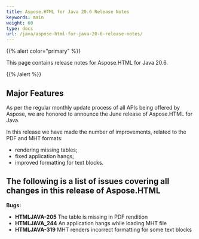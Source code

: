 ```yaml
---
title: Aspose.HTML for Java 20.6 Release Notes
keywords: main
weight: 60
type: docs
url: /java/aspose-html-for-java-20-6-release-notes/
---
```


{{% alert color="primary" %}}

This page contains release notes for Aspose.HTML for Java 20.6.

{{% /alert %}}
## **Major Features** ##
As per the regular monthly update process of all APIs being offered by Aspose, we are honored to announce the June release of Aspose.HTML for Java.

In this release we have made the number of improvements, related to the PDF and  MHT formats:

* rendering missing tables;
* fixed application hangs;
* improved formatting for text blocks.

## **The following is a list of issues covering all changes in this release of Aspose.HTML** ##

**Bugs:**
* **HTMLJAVA-205** The table is missing in PDF rendition
* **HTMLJAVA_244** An application hangs while loading MHT file
* **HTMLJAVA-319** MHT renders incorrect formatting for some text blocks
